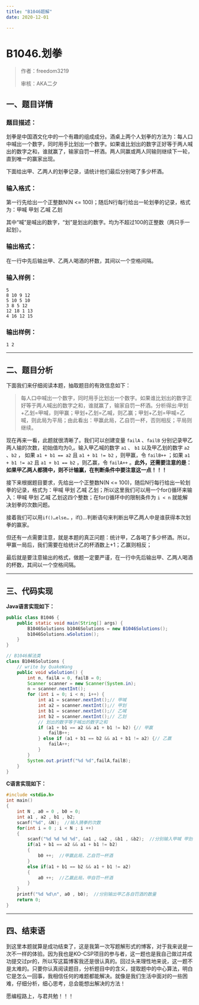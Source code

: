 ```yaml
---
title: "B1046题解"
date: 2020-12-01

---
```


# B1046.划拳

>    作者：freedom3219
>
>    审核：AKA二夕


## 一、题目详情

### 题目描述：

划拳是中国酒文化中的一个有趣的组成成分。酒桌上两个人划拳的方法为：每人口中喊出一个数字，同时用手比划出一个数字。如果谁比划出的数字正好等于两人喊出的数字之和，谁就赢了，输家自罚一杯酒。两人同赢或两人同输则继续下一轮，直到唯一的赢家出现。

下面给出甲、乙两人的划拳记录，请统计他们最后分别喝了多少杯酒。

### 输入格式：

第一行先给出一个正整数N(N <= 100)；随后N行每行给出一轮划拳的记录，格式为：甲喊 甲划 乙喊 乙划

其中“喊”是喊出的数字，“划”是划出的数字。均为不超过100的正整数（两只手一起划）。

### 输出格式：

在一行中先后输出甲、乙两人喝酒的杯数，其间以一个空格间隔。

### 输入样例：

```
5
8 10 9 12
5 10 5 10
3 8 5 12
12 18 1 13
4 16 12 15
```

### 输出样例：

`1 2 `

---

## 二、题目分析

下面我们来仔细阅读本题，抽取题目的有效信息如下：

>   每人口中喊出一个数字，同时用手比划出一个数字。如果谁比划出的数字正好等于两人喊出的数字之和，谁就赢了，输家自罚一杯酒。分析得出:甲划+乙划=甲喊，则甲赢；甲划+乙划=乙喊，则乙赢；甲划+乙划=甲喊=乙喊，则此局为平局；由此看出：甲赢此局，乙自罚一杯，否则相反；平局则继续。  

现在再来一看，此题就很清晰了。我们可以创建变量 `failA` 、`failB` 分别记录甲乙两人输的次数，初始值均为0,。输入甲乙喊的数字 `a1` 、 `b1` 以及甲乙划的数字 `a2` 、`b2` ， 如果 `a1 + b1 == a2` 且 `a1 + b1 != b2` ，则甲赢，令 `failB++` ；如果 `a1 + b1 != a2` 且 `a1 + b1 == b2` ，则乙赢，令 `failA++` 。**此外，还需要注意的是：如果甲乙两人都猜中，则不计输赢，在判断条件中要注意这一点！！！**

接下来根据题目要求，先给出一个正整数N(N <= 100)，随后N行每行给出一轮划拳的记录，格式为：甲喊 甲划 乙喊 乙划；所以这里我们可以用一个for()循环来输入：甲喊 甲划 乙喊 乙划这四个整数；在for()循环中的限制条件为 `i < n` 就能解决划拳的次数问题。

接着我们可以用`if()…else…` ，if()…判断语句来判断出甲乙两人中是谁获得本次划拳的赢家。

但还有一点需要注意，就是本题的真正问题：统计甲，乙各喝了多少杯酒。所以，甲赢一局后，我们需要在给统计乙的杯酒数上+1；乙赢则相反；

最后就是要注意输出的格式，做题一定要严谨，在一行中先后输出甲、乙两人喝酒的杯数，其间以一个空格间隔。

---

## 三、代码实现

**Java语言实现如下：**

```java
public class B1046 {
    public static void main(String[] args) {
        B1046Solutions b1046Solutions = new B1046Solutions();
        b1046Solutions.wSolution();
    }
}

// B1046解法类
class B1046Solutions {
    // write by QuakeWang
    public void wSolution() {
        int n, failA = 0, failB = 0;
        Scanner scanner = new Scanner(System.in);
        n = scanner.nextInt();
        for (int i = 0; i < n; i++) {
            int a1 = scanner.nextInt();// 甲喊
            int a2 = scanner.nextInt();// 甲划
            int b1 = scanner.nextInt();// 乙喊
            int b2 = scanner.nextInt();// 乙划
            // 划出的数字等于喊出的数字之和
            if (a1 + b1 == a2 && a1 + b1 != b2) {// 甲赢
                failB++;
            } else if (a1 + b1 == b2 && a1 + b1 != a2) {// 乙赢
                failA++;
            }
        }
        System.out.printf("%d %d",failA,failB);
    }
}
```

**C语言实现如下：**

```c
#include <stdio.h>
int main()
{
    int N , a0 = 0 , b0 = 0; 
    int a1 , a2 , b1 , b2;
    scanf("%d", &N);  //输入猜拳的次数
    for(int i = 0 ; i < N ; i ++)
    {
        scanf("%d %d %d %d", &a1 , &a2 , &b1 , &b2);  //分别输入甲喊 甲划 乙喊 乙划
        if(a1 + b1 == a2 && a1 + b1 != b2)
        {
            b0 ++;  //甲赢此局，乙自罚一杯酒
        }
        else if(a1 + b1 == b2 && a1 + b1 != a2)
        {
            a0 ++;  //乙赢此局，甲自罚一杯酒
        }
    }
    printf("%d %d\n", a0 , b0);  //分别输出甲乙各自罚酒的数量
    return 0;
}
```

---

## 四、结束语

到这里本题就算是成功结束了，这是我第一次写题解形式的博客，对于我来说是一次不一样的体验。因为我也是KO-CSP项目的参与者，这一题也是我自己做过并成功提交过pr的，所以写这篇博客我还是很认真的。回过头来理性地来说，这一题不是太难的。只要你认真阅读题目，分析题目中的含义，提取题中的中心算法，明白它是怎么一回事，我相信任何的难题都能解决。就像是我们生活中面对的一些困难，仔细分析，细心思考，总会能想出解决的方法！

愿编程路上，与君共勉！！！
